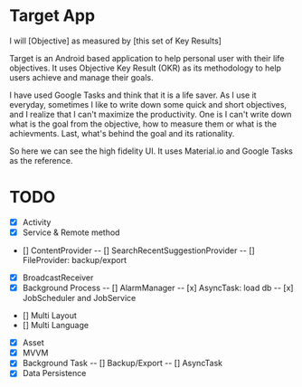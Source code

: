 # Target App

I will [Objective] as measured by [this set of Key Results]

Target is an Android based application to help personal user with their life objectives. It uses Objective Key Result (OKR) as its methodology to help users achieve and manage their goals.

I have used Google Tasks and think that it is a life saver. As I use it everyday, sometimes I like to write down some quick and short objectives, and I realize that I can't maximize the productivity. One is I can't write down what is the goal from the objective, how to measure them or what is the achievments. Last, what's behind the goal and its rationality.

So here we can see the high fidelity UI. It uses Material.io and Google Tasks as the reference.

# TODO
- [x] Activity
- [x] Service & Remote method
- [] ContentProvider
-- [] SearchRecentSuggestionProvider
-- [] FileProvider: backup/export
- [x] BroadcastReceiver
- [x] Background Process
-- [] AlarmManager
-- [x] AsyncTask: load db
-- [x] JobScheduler and JobService
- [] Multi Layout
- [] Multi Language
- [x] Asset
- [x] MVVM
- [x] Background Task
-- [] Backup/Export
-- [] AsyncTask
- [x] Data Persistence